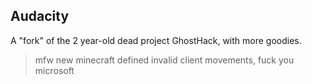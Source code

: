 ## Audacity
A "fork" of the 2 year-old dead project GhostHack, with more goodies.



>mfw new minecraft defined invalid client movements, fuck you microsoft
